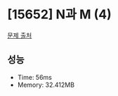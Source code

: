 # [15652] N과 M (4)

[문제 출처](https://www.acmicpc.net/problem/15652)

## 성능

- Time: 56ms
- Memory: 32.412MB